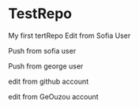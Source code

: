 TestRepo
========
My first tertRepo
Edit from Sofia User 

Push from sofia user

Push from george user

edit from github account

edit from GeOuzou account
